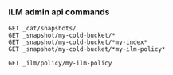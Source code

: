 ### ILM admin api commands
```
GET _cat/snapshots/
GET _snapshot/my-cold-bucket/*
GET _snapshot/my-cold-bucket/*my-index*
GET _snapshot/my-cold-bucket/*my-ilm-policy*
```

```
GET _ilm/policy/my-ilm-policy
```
